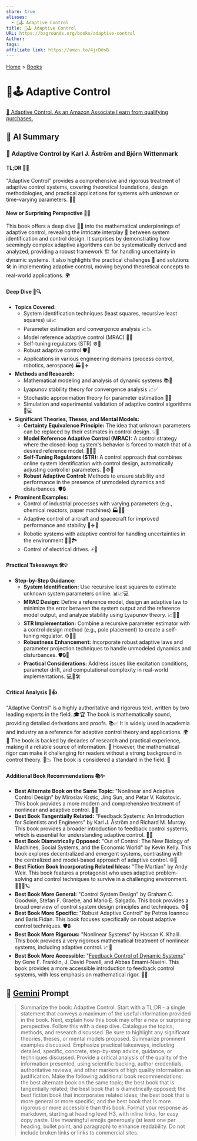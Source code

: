 ```yaml
---
share: true
aliases:
  - 🧬🕹️ Adaptive Control
title: 🧬🕹️ Adaptive Control
URL: https://bagrounds.org/books/adaptive-control
Author: 
tags: 
affiliate link: https://amzn.to/4jrDdsB
---
```

[Home](../index.md) > [Books](./index.md)  
# 🧬🕹️ Adaptive Control  
[🛒 Adaptive Control. As an Amazon Associate I earn from qualifying purchases.](https://amzn.to/4jrDdsB)  
  
## 🤖 AI Summary  
### 📖 Adaptive Control by Karl J. Åström and Björn Wittenmark  
  
#### TL;DR 🎯✨  
  
"Adaptive Control" provides a comprehensive and rigorous treatment of adaptive control systems, covering theoretical foundations, design methodologies, and practical applications for systems with unknown or time-varying parameters. 🧠💡  
  
#### New or Surprising Perspective 🤯🌟  
  
This book offers a deep dive 🏊‍♂️ into the mathematical underpinnings of adaptive control, revealing the intricate interplay 🤝 between system identification and control design. It surprises by demonstrating how seemingly complex adaptive algorithms can be systematically derived and analyzed, providing a robust framework 🏗️ for handling uncertainty in dynamic systems. It also highlights the practical challenges 🚧 and solutions 🛠️ in implementing adaptive control, moving beyond theoretical concepts to real-world applications. 🌍  
  
#### Deep Dive 🔬🔍  
  
* **Topics Covered:**  
    * System identification techniques (least squares, recursive least squares) 📊📈  
    * Parameter estimation and convergence analysis 📈📉  
    * Model reference adaptive control (MRAC) 🤖🎯  
    * Self-tuning regulators (STR) ⚙️🔧  
    * Robust adaptive control 🛡️💪  
    * Applications in various engineering domains (process control, robotics, aerospace) 🏭🤖✈️  
* **Methods and Research:**  
    * Mathematical modeling and analysis of dynamic systems 📚📐  
    * Lyapunov stability theory for convergence analysis 📈✅  
    * Stochastic approximation theory for parameter estimation 🎲🔢  
    * Simulation and experimental validation of adaptive control algorithms 🧪💻  
* **Significant Theories, Theses, and Mental Models:**  
    * **Certainty Equivalence Principle:** The idea that unknown parameters can be replaced by their estimates in control design. 💡🌟  
    * **Model Reference Adaptive Control (MRAC):** A control strategy where the closed-loop system's behavior is forced to match that of a desired reference model. 🎯🎯🎯  
    * **Self-Tuning Regulators (STR):** A control approach that combines online system identification with control design, automatically adjusting controller parameters. 🔧⚙️🔄  
    * **Robust Adaptive Control:** Methods to ensure stability and performance in the presence of unmodeled dynamics and disturbances. 🛡️🔒  
* **Prominent Examples:**  
    * Control of industrial processes with varying parameters (e.g., chemical reactors, paper machines) 🏭🧪📄  
    * Adaptive control of aircraft and spacecraft for improved performance and stability 🚀✈️🌌  
    * Robotic systems with adaptive control for handling uncertainties in the environment 🤖🚧🏞️  
    * Control of electrical drives. ⚡️🔌  
  
#### Practical Takeaways 🛠️💡  
  
* **Step-by-Step Guidance:**  
    * **System Identification:** Use recursive least squares to estimate unknown system parameters online. 📊📈💻  
    * **MRAC Design:** Define a reference model, design an adaptive law to minimize the error between the system output and the reference model output, and analyze stability using Lyapunov theory. 📈🎯✅  
    * **STR Implementation:** Combine a recursive parameter estimator with a control design method (e.g., pole placement) to create a self-tuning regulator. ⚙️🔧🔄  
    * **Robustness Enhancement:** Incorporate robust adaptive laws and parameter projection techniques to handle unmodeled dynamics and disturbances. 🛡️🔒💪  
    * **Practical Considerations:** Address issues like excitation conditions, parameter drift, and computational complexity in real-world implementations. 💻🤔🛠️  
  
#### Critical Analysis 🧐👍  
  
"Adaptive Control" is a highly authoritative and rigorous text, written by two leading experts in the field. 🎓🏆 The book is mathematically sound, providing detailed derivations and proofs. 📚✅ It is widely used in academia and industry as a reference for adaptive control theory and applications. 🌍🏢 The book is backed by decades of research and practical experience, making it a reliable source of information. 💯 However, the mathematical rigor can make it challenging for readers without a strong background in control theory. 🤯📉 The book is considered a standard in the field. 🌟  
  
#### Additional Book Recommendations 📚✨  
  
* **Best Alternate Book on the Same Topic:** "Nonlinear and Adaptive Control Design" by Miroslav Krstic, Jing Sun, and Petar V. Kokotovic. This book provides a more modern and comprehensive treatment of nonlinear and adaptive control. 🔄🆕  
* **Best Book Tangentially Related:** "Feedback Systems: An Introduction for Scientists and Engineers" by Karl J. Åström and Richard M. Murray. This book provides a broader introduction to feedback control systems, which is essential for understanding adaptive control. 🔗🤝  
* **Best Book Diametrically Opposed:** "Out of Control: The New Biology of Machines, Social Systems, and the Economic World" by Kevin Kelly. This book explores decentralized and emergent systems, contrasting with the centralized and model-based approach of adaptive control. 🌐🐝  
* **Best Fiction Book Incorporating Related Ideas:** "The Martian" by Andy Weir. This book features a protagonist who uses adaptive problem-solving and control techniques to survive in a challenging environment. 🚀👨‍🚀🪐  
* **Best Book More General:** "Control System Design" by Graham C. Goodwin, Stefan F. Graebe, and Mario E. Salgado. This book provides a broad overview of control system design principles and techniques. ⚙️📐  
* **Best Book More Specific:** "Robust Adaptive Control" by Petros Ioannou and Baris Fidan. This book focuses specifically on robust adaptive control techniques. 🛡️🔒  
* **Best Book More Rigorous:** "Nonlinear Systems" by Hassan K. Khalil. This book provides a very rigorous mathematical treatment of nonlinear systems, including adaptive control. 📈🤯  
* **Best Book More Accessible:** "[Feedback Control of Dynamic Systems](./feedback-control-of-dynamic-systems.md)" by Gene F. Franklin, J. David Powell, and Abbas Emami-Naeini. This book provides a more accessible introduction to feedback control systems, with less emphasis on mathematical rigor. 📖🤗  
  
## 💬 [Gemini](https://gemini.google.com) Prompt  
> Summarize the book: Adaptive Control. Start with a TL;DR - a single statement that conveys a maximum of the useful information provided in the book. Next, explain how this book may offer a new or surprising perspective. Follow this with a deep dive. Catalogue the topics, methods, and research discussed. Be sure to highlight any significant theories, theses, or mental models proposed. Summarize prominent examples discussed. Emphasize practical takeaways, including detailed, specific, concrete, step-by-step advice, guidance, or techniques discussed. Provide a critical analysis of the quality of the information presented, using scientific backing, author credentials, authoritative reviews, and other markers of high quality information as justification. Make the following additional book recommendations: the best alternate book on the same topic; the best book that is tangentially related; the best book that is diametrically opposed; the best fiction book that incorporates related ideas; the best book that is more general or more specific; and the best book that is more rigorous or more accessible than this book. Format your response as markdown, starting at heading level H3, with inline links, for easy copy paste. Use meaningful emojis generously (at least one per heading, bullet point, and paragraph) to enhance readability. Do not include broken links or links to commercial sites.